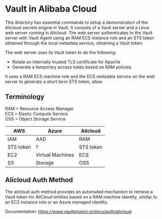 # Vault in Alibaba Cloud

This directory has essential commands to setup a demonstration of the Alicloud secrets engine in Vault. It consists of a Vault server and a Linux web server running in Alicloud. The web server authenticates to the Vault server with Vault Agent using an RAM ECS instance role and an STS token obtained through the local metadata service, obtaining a Vault token. 

The web server uses its Vault token to do the following:
- Rotate an internally trusted TLS certificate for Apache
- Generate a temporary access token based on RAM policies


It uses a RAM ECS machine role and the ECS metadata service on the web server to generate a short term STS token, allow

## Terminology

RAM = Resource Access Manager  
ECS = Elastic Compute Service  
OSS = Object Storage Service  

| AWS  | Azure  | Alicloud |
|---|---|---|
| IAM  | AAD  | RAM  |
| STS token | ? | STS token |
| EC2  | Virtual Machines  | ECS |
| S3  | Storage  |  OSS |  

## Alicloud Auth Method

The alicloud auth method provides an automated mechanism to retrieve a Vault token for AliCloud entities based on a RAM machine identity, similar to an EC2 instance role or an Azure managed identity.

Documentation:
https://www.vaultproject.io/docs/auth/alicloud


